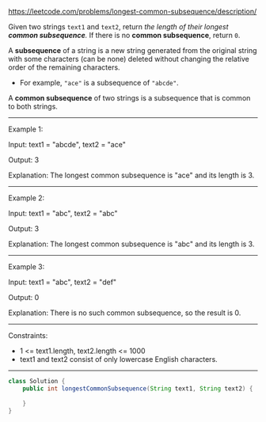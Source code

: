 https://leetcode.com/problems/longest-common-subsequence/description/

Given two strings `text1` and `text2`, return *the length of their longest **common subsequence**.* If there is no **common subsequence**, return `0`.

A **subsequence** of a string is a new string generated from the original string with some characters (can be none) deleted without changing the relative order of the remaining characters.

- For example, `"ace"` is a subsequence of `"abcde"`.

A **common subsequence** of two strings is a subsequence that is common to both strings.

---

Example 1:

Input: text1 = "abcde", text2 = "ace" 

Output: 3  

Explanation: The longest common subsequence is "ace" and its length is 3.

---

Example 2:

Input: text1 = "abc", text2 = "abc"

Output: 3

Explanation: The longest common subsequence is "abc" and its length is 3.

---

Example 3:

Input: text1 = "abc", text2 = "def"

Output: 0

Explanation: There is no such common subsequence, so the result is 0.

---

Constraints:

- 1 <= text1.length, text2.length <= 1000
- text1 and text2 consist of only lowercase English characters.

---

```java
class Solution {
    public int longestCommonSubsequence(String text1, String text2) {
        
    }
}
```
